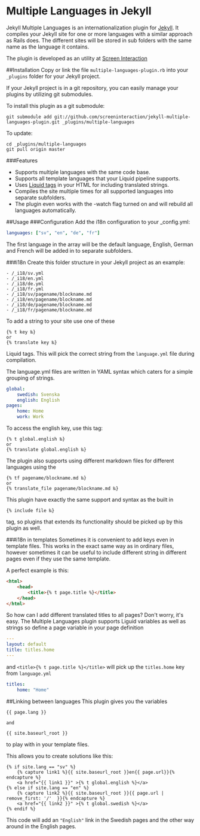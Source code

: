# Multiple Languages in Jekyll

Jekyll Multiple Languages is an internationalization plugin for [Jekyll](https://github.com/mojombo/jekyll). It compiles your Jekyll site for one or more languages with a similar approach as Rails does. The different sites will be stored in sub folders with the same name as the language it contains.

The plugin is developed as an utility at [Screen Interaction](http://www.screeninteraction.com)

##Installation
Copy or link the file `multiple-languages-plugin.rb` into your `_plugins` folder
for your Jekyll project.

If your Jekyll project is in a git repository, you can easily
manage your plugins by utilizing git submodules.

To install this plugin as a git submodule:

    git submodule add git://github.com/screeninteraction/jekyll-multiple-languages-plugin.git _plugins/multiple-languages

To update:

    cd _plugins/multiple-languages
    git pull origin master
    
###Features
* Supports multiple languages with the same code base.
* Supports all template languages that your Liquid pipeline supports.
* Uses [Liquid tags](https://github.com/Shopify/liquid) in your HTML for including translated strings.
* Compiles the site multiple times for all supported languages into separate subfolders.
* The plugin even works with the -watch flag turned on and will rebuild all languages automatically.

##Usage
###Configuration
Add the i18n configuration to your _config.yml:

```yaml	
languages: ["sv", "en", "de", "fr"]
```

The first language in the array will be the default language, English, German and French will be added in to separate subfolders.

###i18n
Create this folder structure in your Jekyll project as an example:

    - /_i18/sv.yml
    - /_i18/en.yml
    - /_i18/de.yml
    - /_i18/fr.yml
    - /_i18/sv/pagename/blockname.md
    - /_i18/en/pagename/blockname.md
    - /_i18/de/pagename/blockname.md
    - /_i18/fr/pagename/blockname.md

To add a string to your site use one of these

```liquid	
{% t key ‰}
or 
{% translate key ‰}
```
	
Liquid tags. This will pick the correct string from the `language.yml` file during compilation.

The language.yml files are written in YAML syntax which caters for a simple grouping of strings.

```yaml
global:
	swedish: Svenska
	english: English
pages:
	home: Home
	work: Work
```
	
  To access the english key, use this tag:

```liquid  	
{% t global.english ‰} 
or 
{% translate global.english ‰}
```
  	
The plugin also supports using different markdown files for different languages using the 

```liquid	
{% tf pagename/blockname.md ‰} 
or 
{% translate_file pagename/blockname.md ‰}
```

This plugin have exactly the same support and syntax as the built in

```liquid	
{% include file ‰}
```

tag, so plugins that extends its functionality should be picked up by this plugin as well.
  
###i18n in templates
Sometimes it is convenient to add keys even in template files. This works in the exact same way as in ordinary files, however sometimes it can be useful to include different string in different pages even if they use the same template.

A perfect example is this:

```html
<html>
	<head>
		<title>{% t page.title %}</title>
	</head>
</html>
```
	
So how can I add different translated titles to all pages? Don't worry, it's easy. The Multiple Languages plugin supports Liguid variables as well as strings so define a page variable in your page definition

```yaml
--- 
layout: default
title: titles.home
--- 
```	
	
and `<title>{% t page.title %}</title>` will pick up the `titles.home` key from `language.yml`

```yaml	
titles:
	home: "Home"
```
		
##Linking between languages
This plugin gives you the variables
	
```liquid
{{ page.lang }}
	
and
	
{{ site.baseurl_root }}
```
	
to play with in your template files.

This allows you to create solutions like this:

```liquid
{% if site.lang == "sv" %}
	{% capture link1 %}{{ site.baseurl_root }}en{{ page.url}}{% endcapture %}
	<a href="{{ link1 }}" >{% t global.english %}</a>
{% else if site.lang == "en" %}
	{% capture link2 %}{{ site.baseurl_root }}{{ page.url | remove_first: '/'  }}{% endcapture %}
	<a href="{{ link2 }}" >{% t global.swedish %}</a>
{% endif %}
```
	
This code will add an `"English"` link in the Swedish pages and the other way around in the English pages.

